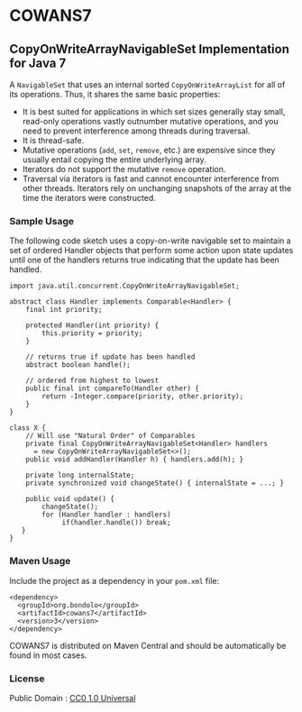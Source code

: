 # COWANS7
## CopyOnWriteArrayNavigableSet Implementation for Java 7

A `NavigableSet` that uses an internal sorted `CopyOnWriteArrayList` for all of its operations.  Thus, it shares the same basic properties:
* It is best suited for applications in which set sizes generally stay small, read-only operations vastly outnumber mutative operations, and you need to prevent interference among threads during traversal.
* It is thread-safe.
* Mutative operations (`add`, `set`, `remove`, etc.) are expensive since they usually entail copying the entire underlying array.
* Iterators do not support the mutative `remove` operation.
* Traversal via iterators is fast and cannot encounter interference from other threads. Iterators rely on unchanging snapshots of the array at the time the iterators were constructed.


### Sample Usage
The following code sketch uses a copy-on-write navigable set to maintain a set of ordered Handler objects that perform some action upon state updates until one of the handlers returns true indicating that the update has been handled.
    
    import java.util.concurrent.CopyOnWriteArrayNavigableSet;
 
    abstract class Handler implements Comparable<Handler> {
        final int priority;
        
        protected Handler(int priority) {
            this.priority = priority;
        }
        
        // returns true if update has been handled
        abstract boolean handle();
        
        // ordered from highest to lowest
        public final int compareTo(Handler other) { 
            return -Integer.compare(priority, other.priority);
        }
    }
        
    class X {
        // Will use "Natural Order" of Comparables
        private final CopyOnWriteArrayNavigableSet<Handler> handlers
          = new CopyOnWriteArrayNavigableSet<>();
        public void addHandler(Handler h) { handlers.add(h); }
        
        private long internalState;
        private synchronized void changeState() { internalState = ...; }
        
        public void update() {
            changeState();
            for (Handler handler : handlers)
                 if(handler.handle()) break;
       }
    }

### Maven Usage

Include the project as a dependency in your `pom.xml` file:

    <dependency>
      <groupId>org.bondolo</groupId>
      <artifactId>cowans7</artifactId>
      <version>3</version>
    </dependency>
    
COWANS7 is distributed on Maven Central and should be automatically be found in most cases.
    
### License

Public Domain : [CC0 1.0 Universal](http://creativecommons.org/publicdomain/zero/1.0/)
